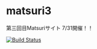 matsuri3
========

第三回目Matsuriサイト
7/31開催！！

[![Build Status](https://travis-ci.org/doyomeki/matsuri3.svg?branch=master)](https://travis-ci.org/doyomeki/matsuri3)
